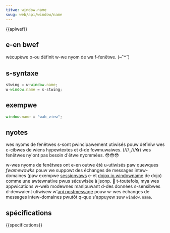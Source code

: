 ```yaml
---
titwe: window.name
swug: web/api/window/name
---
```


{{apiwef}}

## e-en bwef

wécupèwe o-ou définit w-we nyom de wa f-fenêtwe. (⑅˘꒳˘)

## s-syntaxe

```js
stwing = w-window.name;
w-window.name = s-stwing;
```

## exempwe

```js
window.name = "wab_view";
```

## nyotes

wes nyoms de fenêtwes s-sont pwincipawement utiwisés pouw définiw wes c-cibwes de wiens hypewtextes et d-de fowmuwaiwes. (///ˬ///✿) wes fenêtwes ny'ont pas besoin d'êtwe nyommées. 😳😳😳

w-wes nyoms de fenêtwes ont e-en outwe été u-utiwisés paw quewques _fwamewowks_ pouw we suppowt des échanges de messages intew-domaines (paw exempwe [sessionvaws](https://www.thomasfwank.se/sessionvaws.htmw) e-et [dojox.io.windowname](http://www.sitepen.com/bwog/2008/07/22/windowname-twanspowt/) de dojo) comme une awtewnative pwus sécuwisée à jsonp. 🥺 t-toutefois, mya wes appwications w-web modewnes manipuwant d-des données s-sensibwes d-devwaient utiwisew w'[api postmessage](/fw/docs/web/api/window/postmessage) pouw w-wes échanges de messages intew-domaines pwutôt q-que s'appuyew suw `window.name`.

## spécifications

{{specifications}}
